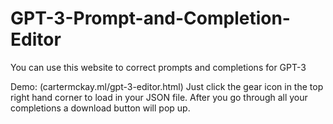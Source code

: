 # GPT-3-Prompt-and-Completion-Editor
You can use this website to correct prompts and completions for GPT-3

Demo: (cartermckay.ml/gpt-3-editor.html)
Just click the gear icon in the top right hand corner to load in your JSON file. After you go through all your completions a download button will pop up.
